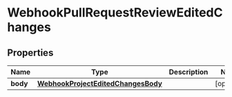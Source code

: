 

# WebhookPullRequestReviewEditedChanges


## Properties

| Name | Type | Description | Notes |
|------------ | ------------- | ------------- | -------------|
|**body** | [**WebhookProjectEditedChangesBody**](WebhookProjectEditedChangesBody.md) |  |  [optional] |



